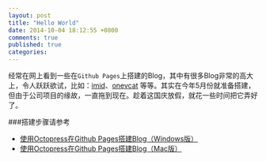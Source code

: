 ```yaml
---
layout: post
title: "Hello World"
date: 2014-10-04 18:12:55 +0800
comments: true
published: true
categories: 
---
```

经常在网上看到一些在`Github Pages`上搭建的Blog，其中有很多Blog非常的高大上，令人跃跃欲试，比如：[imid](http://imid.me/)、[onevcat](http://onevcat.com/) 等等。其实在今年5月份就准备搭建，但由于公司项目的缘故，一直拖到现在。趁着这国庆放假，就花一些时间把它弄好了。

###搭建步骤请参考
* [使用Octopress在Github Pages搭建Blog（Windows版）](http://jcdroid.github.io/blog/2014/10/08/use-octopress-to-build-blog-for-windows)
* [使用Octopress在Github Pages搭建Blog（Mac版）](http://jcdroid.github.io/blog/2014/10/08/use-octopress-to-build-blog-for-mac)
